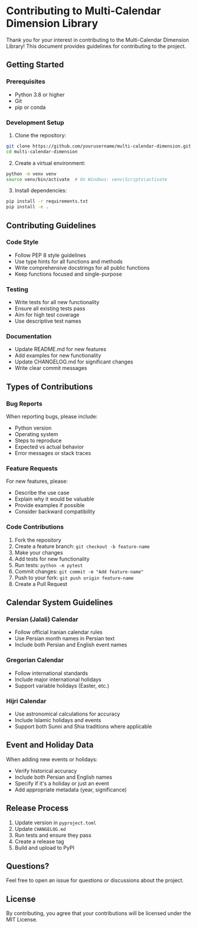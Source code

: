 # Contributing to Multi-Calendar Dimension Library

Thank you for your interest in contributing to the Multi-Calendar Dimension Library! This document provides guidelines for contributing to the project.

## Getting Started

### Prerequisites

- Python 3.8 or higher
- Git
- pip or conda

### Development Setup

1. Clone the repository:
```bash
git clone https://github.com/yourusername/multi-calendar-dimension.git
cd multi-calendar-dimension
```

2. Create a virtual environment:
```bash
python -m venv venv
source venv/bin/activate  # On Windows: venv\Scripts\activate
```

3. Install dependencies:
```bash
pip install -r requirements.txt
pip install -e .
```

## Contributing Guidelines

### Code Style

- Follow PEP 8 style guidelines
- Use type hints for all functions and methods
- Write comprehensive docstrings for all public functions
- Keep functions focused and single-purpose

### Testing

- Write tests for all new functionality
- Ensure all existing tests pass
- Aim for high test coverage
- Use descriptive test names

### Documentation

- Update README.md for new features
- Add examples for new functionality
- Update CHANGELOG.md for significant changes
- Write clear commit messages

## Types of Contributions

### Bug Reports

When reporting bugs, please include:
- Python version
- Operating system
- Steps to reproduce
- Expected vs actual behavior
- Error messages or stack traces

### Feature Requests

For new features, please:
- Describe the use case
- Explain why it would be valuable
- Provide examples if possible
- Consider backward compatibility

### Code Contributions

1. Fork the repository
2. Create a feature branch: `git checkout -b feature-name`
3. Make your changes
4. Add tests for new functionality
5. Run tests: `python -m pytest`
6. Commit changes: `git commit -m "Add feature-name"`
7. Push to your fork: `git push origin feature-name`
8. Create a Pull Request

## Calendar System Guidelines

### Persian (Jalali) Calendar
- Follow official Iranian calendar rules
- Use Persian month names in Persian text
- Include both Persian and English event names

### Gregorian Calendar
- Follow international standards
- Include major international holidays
- Support variable holidays (Easter, etc.)

### Hijri Calendar
- Use astronomical calculations for accuracy
- Include Islamic holidays and events
- Support both Sunni and Shia traditions where applicable

## Event and Holiday Data

When adding new events or holidays:
- Verify historical accuracy
- Include both Persian and English names
- Specify if it's a holiday or just an event
- Add appropriate metadata (year, significance)

## Release Process

1. Update version in `pyproject.toml`
2. Update `CHANGELOG.md`
3. Run tests and ensure they pass
4. Create a release tag
5. Build and upload to PyPI

## Questions?

Feel free to open an issue for questions or discussions about the project.

## License

By contributing, you agree that your contributions will be licensed under the MIT License.
